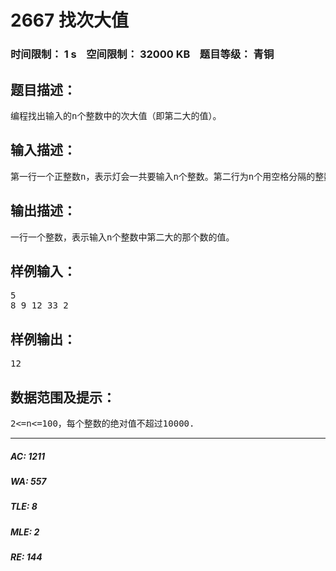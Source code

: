 # 2667 找次大值   
### 时间限制： 1 s&nbsp;&nbsp;&nbsp;&nbsp;空间限制： 32000 KB&nbsp;&nbsp;&nbsp;&nbsp;题目等级： 青铜  
## 题目描述：  

<pre>
编程找出输入的n个整数中的次大值（即第二大的值）。
</pre>
  
  
## 输入描述：  

<pre>
第一行一个正整数n，表示灯会一共要输入n个整数。第二行为n个用空格分隔的整数。
</pre>
  
  
## 输出描述：  

<pre>
一行一个整数，表示输入n个整数中第二大的那个数的值。
</pre>
  
  
## 样例输入：  

<pre>
5
8 9 12 33 2
</pre>
  
  
## 样例输出：  

<pre>
12
</pre>
  
  
## 数据范围及提示：  

<pre>
2<=n<=100，每个整数的绝对值不超过10000.
</pre>
  
  
***  

##### AC: 1211  
##### WA: 557  
##### TLE: 8  
##### MLE: 2  
##### RE: 144  

